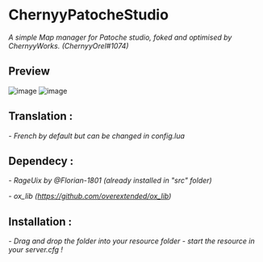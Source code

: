# ChernyyPatocheStudio
*A simple Map manager for Patoche studio, foked and optimised by ChernyyWorks. (ChernyyOrel#1074)*

## Preview

![image](https://user-images.githubusercontent.com/92865037/211126863-2a04ff40-7c03-40f0-98e1-683236ceaf62.png)
![image](https://user-images.githubusercontent.com/92865037/211126992-ed0b6307-6359-4434-99a4-e076bcc186fe.png)

## Translation :
*- French by default but can be changed in config.lua*

## Dependecy :
*- RageUix by @Florian-1801 (already installed in "src" folder)*

*- ox_lib (https://github.com/overextended/ox_lib)*

## Installation :
*- Drag and drop the folder into your resource folder*
*- start the resource in your server.cfg !*
